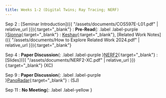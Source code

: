 ```yaml
---
title: Weeks 1-2 (Digital Twins; Ray Tracing; NERF)
---
```


Sep 2 
: [Seminar Introduction]({{ "/assets/documents/COS597E-L01.pdf" | relative_url
}}){:target="_blank"}
: **Pre-Read**{: .label .label-purple }[Sionna](https://app.perusall.com/courses/cos597e_f2025-advanced-topics-in-computer-science-neural-sensing-modeling-and-understanding/sionna){:target="_blank"}
  : [Keshav](https://www.zotero.org/groups/6106523/cos_597e-_neural_sensing_modeling_and_understanding_fall_25/items/BJYKDJBV/attachment/DGXUS84Q/reader){:target="_blank"}, [Related Work Notes]({{ "/assets/documents/How to Explore Related Work 2024.pdf" | relative_url }}){:target="_blank"}

Sep 4
: **Paper Discussion**{: .label .label-purple }[NERF2](https://app.perusall.com/courses/cos597e_f2025-advanced-topics-in-computer-science-neural-sensing-modeling-and-understanding/nerf2-23997153){:target="_blank"}
  : [Slides]({{ "/assets/documents/NERF2-XC.pdf" | relative_url }}){:target="_blank"} (XC)

Sep 9
: **Paper Discussion**{: .label .label-purple }[PanoRadar](https://app.perusall.com/courses/cos597e_f2025-advanced-topics-in-computer-science-neural-sensing-modeling-and-understanding/panoradar){:target="_blank"}
  : (SJ)

Sep 11
: **No Meeting**{: .label .label-yellow }
